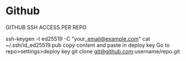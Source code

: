 # Github

GITHUB SSH ACCESS PER REPO

ssh-keygen -t ed25519 -C "your\_email@example.com" cat \~/.ssh/id\_ed25519.pub copy content and paste in deploy key Go to repo>settings>deploy key git clone git@github.com:username/repo.git
